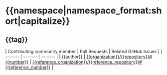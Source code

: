 <!--repeat_namespaces|scope_content-->
{{namespace|namespace_format:short|capitalize}}
=============
<!--repeat_releases-->
## {{tag}}
| Contributing community member | Pull Requests | Related GitHub Issues |
| ------- | ------- | ------- |    <!--repeat_items-->
| {{author}} | [{{organization}}/{{repository}}#{{number}}](https://github.com/{{organization}}/{{repository}}/pull/{{number}}) | <!--repeat_crossreferences--> [{{reference_organization}}/{{reference_repository}}#{{reference_number}}](https://github.com/{{reference_organization}}/{{reference_repository}}/issues/{{reference_number}})<!--repeat_crossreferences_end--> |
<!--repeat_items_end-->
<!--repeat_releases_end-->
<!--repeat_namespaces_end-->
